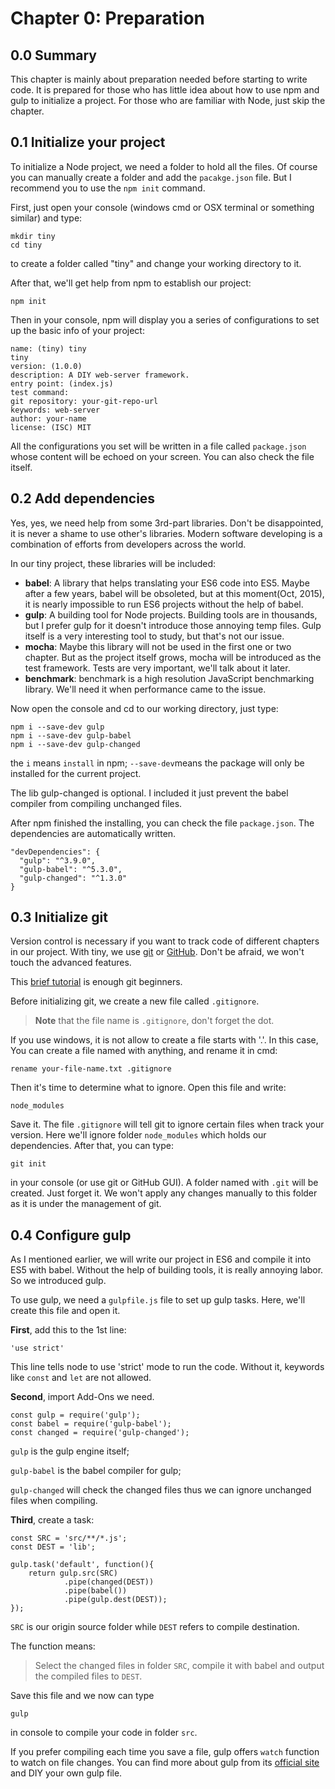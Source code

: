 # Chapter 0: Preparation

## 0.0 Summary
This chapter is mainly about preparation needed before starting to write code.
It is prepared for those who has little idea about how to use npm and gulp to initialize a project.
For those who are familiar with Node, just skip the chapter.

## 0.1 Initialize your project
To initialize a Node project, we need a folder to hold all the files.
Of course you can manually create a folder and add the `pacakge.json` file.
But I recommend you to use the `npm init` command.

First, just open your console (windows cmd or OSX terminal or something similar) and type:
```
mkdir tiny
cd tiny
```
to create a folder called "tiny" and change your working directory to it.


After that, we'll get help from npm to establish our project:
```
npm init
```
Then in your console, npm will display you a series of configurations to set up the basic info of your project:
```
name: (tiny) tiny
tiny
version: (1.0.0)
description: A DIY web-server framework.
entry point: (index.js)
test command:
git repository: your-git-repo-url
keywords: web-server
author: your-name
license: (ISC) MIT
```
All the configurations you set will be written in a file called `package.json` whose content will be echoed on your screen.
You can also check the file itself.


## 0.2 Add dependencies
Yes, yes, we need help from some 3rd-part libraries.
Don't be disappointed, it is never a shame to use other's libraries.
Modern software developing is a combination of efforts from developers across the world.

In our tiny project, these libraries will be included:
- __babel__: A library that helps translating your ES6 code into ES5. Maybe after a few years, babel will be obsoleted, but at this moment(Oct, 2015), it is nearly impossible to run ES6 projects without the help of babel.
- __gulp__: A building tool for Node projects. Building tools are in thousands, but I prefer gulp for it doesn't introduce those annoying temp files. Gulp itself is a very interesting tool to study, but that's not our issue.
- __mocha__: Maybe this library will not be used in the first one or two chapter. But as the project itself grows, mocha will be introduced as the test framework. Tests are very important, we'll talk about it later.
- __benchmark__: benchmark is a high resolution JavaScript benchmarking library. We'll need it when performance came to the issue.

Now open the console and cd to our working directory, just type:
```
npm i --save-dev gulp
npm i --save-dev gulp-babel
npm i --save-dev gulp-changed
```
the `i` means `install` in npm; `--save-dev`means the package will only be installed for the current project.

The lib gulp-changed is optional. I included it just prevent the babel compiler from compiling unchanged files.

After npm finished the installing, you can check the file `package.json`.
The dependencies are automatically written.
```
"devDependencies": {
  "gulp": "^3.9.0",
  "gulp-babel": "^5.3.0",
  "gulp-changed": "^1.3.0"
}
```

## 0.3 Initialize git
Version control is necessary if you want to track code of different chapters in our project.
With tiny, we use [git](git-site) or [GitHub](github-site).
Don't be afraid, we won't touch the advanced features.

This [brief tutorial](git-tutorial) is enough git beginners.

Before initializing git, we create a new file called `.gitignore`.
>__Note__ that the file name is `.gitignore`, don't forget the dot.

If you use windows, it is not allow to create a file starts with '.'.
In this case, You can create a file named with anything, and rename it in cmd:
```
rename your-file-name.txt .gitignore
```
Then it's time to determine what to ignore.
Open this file and write:
```
node_modules
```
Save it. The file `.gitignore` will tell git to ignore certain files when track your version.
Here we'll ignore folder `node_modules` which holds our dependencies.
After that, you can type:
```
git init
```
in your console (or use git or GitHub GUI).
A folder named with `.git` will be created.
Just forget it. We won't apply any changes manually to this folder as it is under the management of git.

## 0.4 Configure gulp
As I mentioned earlier, we will write our project in ES6 and compile it into ES5 with babel.
Without the help of building tools, it is really annoying labor.
So we introduced gulp.

To use gulp, we need a `gulpfile.js` file to set up gulp tasks.
Here, we'll create this file and open it.

__First__, add this to the 1st line:
```
'use strict'
```
This line tells node to use 'strict' mode to run the code.
Without it, keywords like `const` and `let` are not allowed.

__Second__, import Add-Ons we need.
```
const gulp = require('gulp');
const babel = require('gulp-babel');
const changed = require('gulp-changed');
```
`gulp` is the gulp engine itself;

`gulp-babel` is the babel compiler for gulp;

`gulp-changed` will check the changed files thus we can ignore unchanged files when compiling.

__Third__, create a task:
```
const SRC = 'src/**/*.js';
const DEST = 'lib';

gulp.task('default', function(){
    return gulp.src(SRC)
            .pipe(changed(DEST))
            .pipe(babel())
            .pipe(gulp.dest(DEST));
});
```
`SRC` is our origin source folder while `DEST` refers to compile destination.

The function means:
>Select the changed files in folder `SRC`, compile it with babel and output the compiled files to `DEST`.


Save this file and we now can type
```
gulp
```
in console to compile your code in folder `src`.

If you prefer compiling each time you save a file,
gulp offers `watch` function to watch on file changes.
You can find more about gulp from its [official site](gulp-site) and DIY your own gulp file.


[babel-site]:http://babeljs.io/
[git-site]:http://www.git-scm.com/
[gulp-site]:http://gulpjs.com/
[git-tutorial]:http://rogerdudler.github.io/git-guide/
